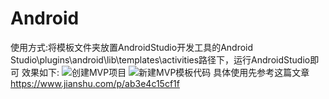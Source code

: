 # Android
使用方式:将模板文件夹放置AndroidStudio开发工具的Android Studio\plugins\android\lib\templates\activities路径下，运行AndroidStudio即可
效果如下:
![创建MVP项目](https://github.com/Rich709394/Android-Templates/blob/master/image/create.gif)
![新建MVP模板代码](https://github.com/Rich709394/Android-Templates/blob/master/image/model.gif)
具体使用先参考这篇文章 https://www.jianshu.com/p/ab3e4c15cf1f

